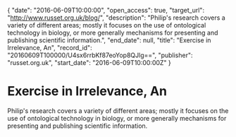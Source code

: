{
  "date": "2016-06-09T10:00:00", 
  "open_access": true, 
  "target_url": "http://www.russet.org.uk/blog/", 
  "description": "Philip's research covers a variety of different areas; mostly it focuses on the use of ontological technology in biology, or more generally mechanisms for presenting and publishing scientific information.", 
  "end_date": null, 
  "title": "Exercise in Irrelevance, An", 
  "record_id": "20160609T100000/U4sx6rrbKf87eoYop8QJlg==", 
  "publisher": "russet.org.uk", 
  "start_date": "2016-06-09T10:00:00Z"
}

# Exercise in Irrelevance, An

Philip's research covers a variety of different areas; mostly it focuses on the use of ontological technology in biology, or more generally mechanisms for presenting and publishing scientific information.